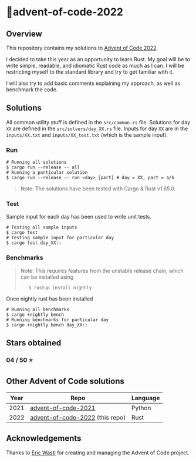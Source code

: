 # :christmas_tree:advent-of-code-2022

## Overview

This repository contains my solutions to [Advent of Code 2022](https://adventofcode.com/2022).

I decided to take this year as an opportunity to learn Rust. My goal will be to write simple, readable, and idiomatic Rust code as much as I can.
I will be restricting myself to the standard library and try to get familiar with it.

I will also try to add basic comments explaining my approach, as well as benchmark the code.

## Solutions

All common utility stuff is defined in the `src/common.rs` file. Solutions for day `XX` are defined in the `src/solvers/day_XX.rs` file. Inputs
for day `XX` are in the `inputs/XX.txt` and `inputs/XX_test.txt` (which is the sample input).

### Run

```shell
# Running all solutions
$ cargo run --release -- all
# Running a particular solution
$ cargo run --release -- run <day> [part] # day = XX, part = a/b
```

> Note: The solutions have been tested with Cargo & Rust v1.65.0.

### Test

Sample input for each day has been used to write unit tests.

```shell
# Testing all sample inputs
$ cargo test
# Testing sample input for particular day
$ cargo test day_XX::
```

### Benchmarks

> Note: This requires features from the unstable release chain, which can be installed using
> ```shell
>    $ rustup install nightly
> ```

Once nightly rust has been installed
```shell
# Running all benchmarks
$ cargo +nightly bench
# Running benchmarks for particular day
$ cargo +nightly bench day_XX::
```

## Stars obtained

### 04 / 50 :star:

## Other Advent of Code solutions

| Year | Repo | Language |
| ---- | ---- | -------- |
| 2021 | [advent-of-code-2021](https://github.com/v-shenoy/advent-of-code-2021) | Python |
| 2022 | [advent-of-code-2022](https://github.com/v-shenoy/advent-of-code-2022) (this repo) | Rust |


## Acknowledgements

Thanks to [Eric Wastl](https://github.com/topaz) for creating and managing the Advent of Code project.
